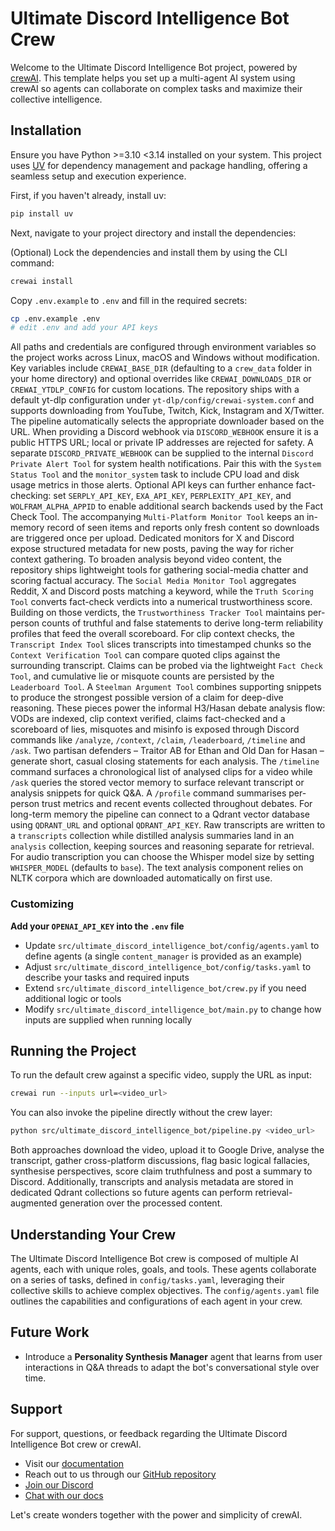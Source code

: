 # Ultimate Discord Intelligence Bot Crew

Welcome to the Ultimate Discord Intelligence Bot project, powered by [crewAI](https://crewai.com). This template helps you set up a multi-agent AI system using crewAI so agents can collaborate on complex tasks and maximize their collective intelligence.

## Installation

Ensure you have Python >=3.10 <3.14 installed on your system. This project uses [UV](https://docs.astral.sh/uv/) for dependency management and package handling, offering a seamless setup and execution experience.

First, if you haven't already, install uv:

```bash
pip install uv
```

Next, navigate to your project directory and install the dependencies:

(Optional) Lock the dependencies and install them by using the CLI command:
```bash
crewai install
```

Copy `.env.example` to `.env` and fill in the required secrets:

```bash
cp .env.example .env
# edit .env and add your API keys
```

All paths and credentials are configured through environment variables so the project
works across Linux, macOS and Windows without modification.
Key variables include `CREWAI_BASE_DIR` (defaulting to a `crew_data` folder in your
home directory) and optional overrides like `CREWAI_DOWNLOADS_DIR` or
`CREWAI_YTDLP_CONFIG` for custom locations. The repository ships with a default
yt-dlp configuration under `yt-dlp/config/crewai-system.conf` and supports
downloading from YouTube, Twitch, Kick, Instagram and X/Twitter. The pipeline automatically
selects the appropriate downloader based on the URL. When providing a Discord
webhook via `DISCORD_WEBHOOK` ensure it is a public HTTPS URL; local or private
IP addresses are rejected for safety. A separate `DISCORD_PRIVATE_WEBHOOK` can
be supplied to the internal `Discord Private Alert Tool` for system health
notifications. Pair this with the `System Status Tool` and the `monitor_system`
task to include CPU load and disk usage metrics in those alerts.
Optional API keys can further enhance fact-checking: set `SERPLY_API_KEY`,
`EXA_API_KEY`, `PERPLEXITY_API_KEY`, and `WOLFRAM_ALPHA_APPID` to enable
additional search backends used by the Fact Check Tool.
The accompanying `Multi-Platform Monitor Tool` keeps an in-memory record of
seen items and reports only fresh content so downloads are triggered once per
upload. Dedicated monitors for X and Discord expose structured metadata for new
posts, paving the way for richer context gathering.
To broaden analysis beyond video content, the repository ships lightweight
tools for gathering social-media chatter and scoring factual accuracy. The
`Social Media Monitor Tool` aggregates Reddit, X and Discord posts matching a
keyword, while the `Truth Scoring Tool` converts fact-check verdicts into a
numerical trustworthiness score.  Building on those verdicts, the
`Trustworthiness Tracker Tool` maintains per-person counts of truthful and
false statements to derive long-term reliability profiles that feed the
overall scoreboard.  For clip context
checks, the `Transcript Index Tool` slices transcripts into timestamped
chunks so the `Context Verification Tool` can compare quoted clips against the
surrounding transcript.  Claims can be probed via the lightweight `Fact Check
Tool`, and cumulative lie or misquote counts are persisted by the
`Leaderboard Tool`.  A `Steelman Argument Tool` combines supporting snippets to
produce the strongest possible version of a claim for deep-dive reasoning.
These pieces power the informal H3/Hasan debate analysis
flow: VODs are indexed, clip context verified, claims fact-checked and a
scoreboard of lies, misquotes and misinfo is exposed through Discord commands
like `/analyze`, `/context`, `/claim`, `/leaderboard`, `/timeline` and `/ask`.
Two partisan defenders – Traitor AB for Ethan and Old Dan for Hasan – generate
short, casual closing statements for each analysis.  The `/timeline` command
surfaces a chronological list of analysed clips for a video while `/ask`
queries the stored vector memory to surface relevant transcript or analysis
snippets for quick Q&A.  A `/profile` command summarises per-person trust
metrics and recent events collected throughout debates.
For long-term memory the pipeline can connect to a Qdrant vector database using
`QDRANT_URL` and optional `QDRANT_API_KEY`.  Raw transcripts are written to a
`transcripts` collection while distilled analysis summaries land in an
`analysis` collection, keeping sources and reasoning separate for retrieval.
For audio transcription you can choose the Whisper model size by setting
`WHISPER_MODEL` (defaults to `base`). The text analysis component relies on NLTK
corpora which are downloaded automatically on first use.
### Customizing

**Add your `OPENAI_API_KEY` into the `.env` file**

- Update `src/ultimate_discord_intelligence_bot/config/agents.yaml` to define agents
  (a single `content_manager` is provided as an example)
- Adjust `src/ultimate_discord_intelligence_bot/config/tasks.yaml` to describe your
  tasks and required inputs
- Extend `src/ultimate_discord_intelligence_bot/crew.py` if you need additional
  logic or tools
- Modify `src/ultimate_discord_intelligence_bot/main.py` to change how inputs are
  supplied when running locally

## Running the Project

To run the default crew against a specific video, supply the URL as input:

```bash
crewai run --inputs url=<video_url>
```

You can also invoke the pipeline directly without the crew layer:

```bash
python src/ultimate_discord_intelligence_bot/pipeline.py <video_url>
```

Both approaches download the video, upload it to Google Drive, analyse the
transcript, gather cross-platform discussions, flag basic logical fallacies,
synthesise perspectives, score claim truthfulness and post a summary to
Discord.
Additionally, transcripts and analysis metadata are stored in dedicated Qdrant
collections so future agents can perform retrieval-augmented generation over
the processed content.

## Understanding Your Crew

The Ultimate Discord Intelligence Bot crew is composed of multiple AI agents, each with unique roles, goals, and tools. These agents collaborate on a series of tasks, defined in `config/tasks.yaml`, leveraging their collective skills to achieve complex objectives. The `config/agents.yaml` file outlines the capabilities and configurations of each agent in your crew.

## Future Work

- Introduce a **Personality Synthesis Manager** agent that learns from user interactions in Q&A threads to adapt the bot's conversational style over time.

## Support

For support, questions, or feedback regarding the Ultimate Discord Intelligence Bot crew or crewAI.
- Visit our [documentation](https://docs.crewai.com)
- Reach out to us through our [GitHub repository](https://github.com/joaomdmoura/crewai)
- [Join our Discord](https://discord.com/invite/X4JWnZnxPb)
- [Chat with our docs](https://chatg.pt/DWjSBZn)

Let's create wonders together with the power and simplicity of crewAI.
